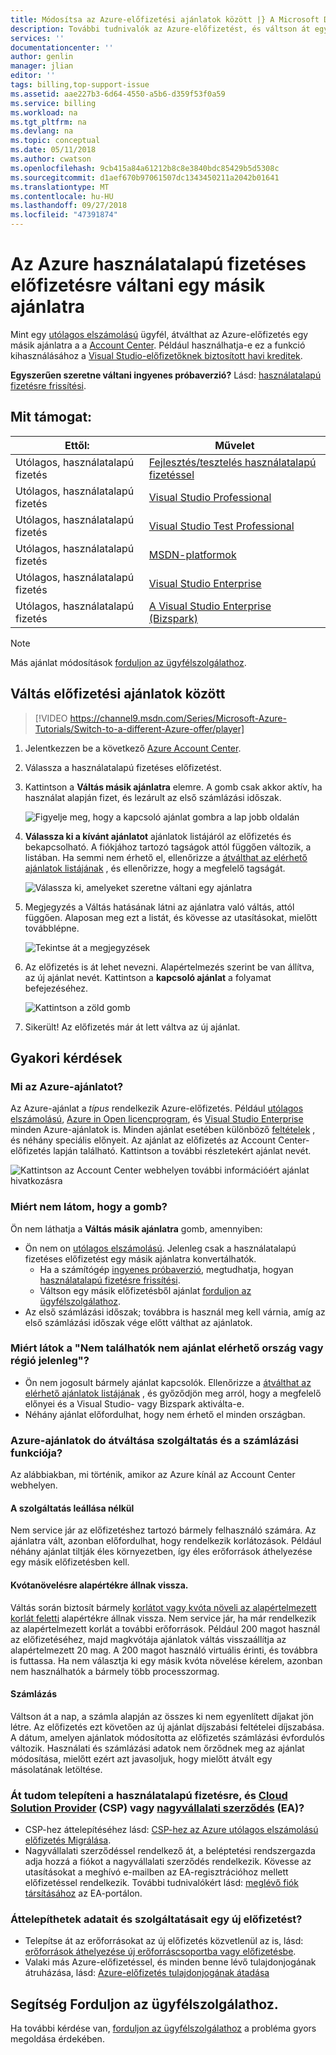 ```yaml
---
title: Módosítsa az Azure-előfizetési ajánlatok között |} A Microsoft Docs
description: További tudnivalók az Azure-előfizetést, és váltson át egy másik ajánlatra az Azure Account Center használatával
services: ''
documentationcenter: ''
author: genlin
manager: jlian
editor: ''
tags: billing,top-support-issue
ms.assetid: aae227b3-6d64-4550-a5b6-d359f53f0a59
ms.service: billing
ms.workload: na
ms.tgt_pltfrm: na
ms.devlang: na
ms.topic: conceptual
ms.date: 05/11/2018
ms.author: cwatson
ms.openlocfilehash: 9cb415a84a61212b8c8e3840bdc85429b5d5308c
ms.sourcegitcommit: d1aef670b97061507dc1343450211a2042b01641
ms.translationtype: MT
ms.contentlocale: hu-HU
ms.lasthandoff: 09/27/2018
ms.locfileid: "47391874"
---
```

# <a name="change-your-azure-pay-as-you-go-subscription-to-a-different-offer"></a>Az Azure használatalapú fizetéses előfizetésre váltani egy másik ajánlatra

Mint egy [utólagos elszámolású](https://azure.microsoft.com/offers/ms-azr-0003p/) ügyfél, átválthat az Azure-előfizetés egy másik ajánlatra a a [Account Center](https://account.windowsazure.com/Subscriptions). Például használhatja-e ez a funkció kihasználásához a [Visual Studio-előfizetőknek biztosított havi kreditek](https://azure.microsoft.com/pricing/member-offers/msdn-benefits-details/). 

**Egyszerűen szeretne váltani ingyenes próbaverzió?** Lásd: [használatalapú fizetésre frissítési](billing-upgrade-azure-subscription.md).

## <a name="whats-supported"></a>Mit támogat:

| Ettől: | Művelet |
| --- | --- |
| Utólagos, használatalapú fizetés |[Fejlesztés/tesztelés használatalapú fizetéssel](https://azure.microsoft.com/offers/ms-azr-0023p/) |
| Utólagos, használatalapú fizetés |[Visual Studio Professional](https://azure.microsoft.com/offers/ms-azr-0059p/) |
| Utólagos, használatalapú fizetés |[Visual Studio Test Professional](https://azure.microsoft.com/offers/ms-azr-0060p/) |
| Utólagos, használatalapú fizetés |[MSDN-platformok](https://azure.microsoft.com/offers/ms-azr-0062p/) |
| Utólagos, használatalapú fizetés |[Visual Studio Enterprise](https://azure.microsoft.com/offers/ms-azr-0063p/) |
| Utólagos, használatalapú fizetés |[A Visual Studio Enterprise (Bizspark)](https://azure.microsoft.com/offers/ms-azr-0064p/) |

> [!NOTE]
> Más ajánlat módosítások [forduljon az ügyfélszolgálathoz](https://portal.azure.com/?#blade/Microsoft_Azure_Support/HelpAndSupportBlade).
>
>

## <a name="switch-subscription-offer"></a>Váltás előfizetési ajánlatok között

> [!VIDEO https://channel9.msdn.com/Series/Microsoft-Azure-Tutorials/Switch-to-a-different-Azure-offer/player]
>
>

1. Jelentkezzen be a következő [Azure Account Center](https://account.windowsazure.com/Subscriptions).
1. Válassza a használatalapú fizetéses előfizetést.
1. Kattintson a **Váltás másik ajánlatra** elemre. A gomb csak akkor aktív, ha használat alapján fizet, és lezárult az első számlázási időszak.

   ![Figyelje meg, hogy a kapcsoló ajánlat gombra a lap jobb oldalán](./media/billing-how-to-switch-azure-offer/switchbutton.png)
1. **Válassza ki a kívánt ajánlatot** ajánlatok listájáról az előfizetés és bekapcsolható. A fiókjához tartozó tagságok attól függően változik, a listában. Ha semmi nem érhető el, ellenőrizze a [átválthat az elérhető ajánlatok listájának](#whats-supported) , és ellenőrizze, hogy a megfelelő tagságát. 

   ![Válassza ki, amelyeket szeretne váltani egy ajánlatra](./media/billing-how-to-switch-azure-offer/selectoffer.png)
1. Megjegyzés a Váltás hatásának látni az ajánlatra való váltás, attól függően. Alaposan meg ezt a listát, és kövesse az utasításokat, mielőtt továbblépne.

   ![Tekintse át a megjegyzések](./media/billing-how-to-switch-azure-offer/thingstonote.png)
1. Az előfizetés is át lehet nevezni. Alapértelmezés szerint be van állítva, az új ajánlat nevét. Kattintson a **kapcsoló ajánlat** a folyamat befejezéséhez.

   ![Kattintson a zöld gomb](./media/billing-how-to-switch-azure-offer/confirmpage.png)
1. Sikerült! Az előfizetés már át lett váltva az új ajánlat.

## <a name="frequently-asked-questions"></a>Gyakori kérdések

### <a name="what-is-an-azure-offer"></a>Mi az Azure-ajánlatot?

Az Azure-ajánlat a *típus* rendelkezik Azure-előfizetés. Például [utólagos elszámolású](https://azure.microsoft.com/offers/ms-azr-0003p/), [Azure in Open licencprogram](https://azure.microsoft.com/offers/ms-azr-0111p/), és [Visual Studio Enterprise](https://azure.microsoft.com/offers/ms-azr-0063p/) minden Azure-ajánlatok is. Minden ajánlat esetében különböző [feltételek](https://azure.microsoft.com/support/legal/offer-details/) , és néhány speciális előnyeit. Az ajánlat az előfizetés az Account Center-előfizetés lapján található. Kattintson a további részletekért ajánlat nevét.

   ![Kattintson az Account Center webhelyen további információért ajánlat hivatkozásra](./media/billing-how-to-switch-azure-offer/offerlink.png)

### <a name="why-dont-i-see-the-button"></a>Miért nem látom, hogy a gomb?

Ön nem láthatja a **Váltás másik ajánlatra** gomb, amennyiben:

* Ön nem on [utólagos elszámolású](https://azure.microsoft.com/offers/ms-azr-0003p/). Jelenleg csak a használatalapú fizetéses előfizetést egy másik ajánlatra konvertálhatók.
  * Ha a számítógép [ingyenes próbaverzió](https://azure.microsoft.com/free/), megtudhatja, hogyan [használatalapú fizetésre frissítési](billing-upgrade-azure-subscription.md).
  * Váltson egy másik előfizetésből ajánlat [forduljon az ügyfélszolgálathoz](https://portal.azure.com/?#blade/Microsoft_Azure_Support/HelpAndSupportBlade).
* Az első számlázási időszak; továbbra is használ meg kell várnia, amíg az első számlázási időszak vége előtt válthat az ajánlatok.

### <a name="why-do-i-see-there-are-no-offers-available-in-your-region-or-country-at-this-time"></a>Miért látok a "Nem találhatók nem ajánlat elérhető ország vagy régió jelenleg"?

* Ön nem jogosult bármely ajánlat kapcsolók. Ellenőrizze a [átválthat az elérhető ajánlatok listájának](#whats-supported) , és győződjön meg arról, hogy a megfelelő előnyei és a Visual Studio- vagy Bizspark aktiválta-e.
* Néhány ajánlat előfordulhat, hogy nem érhető el minden országban.

### <a name="what-does-switching-azure-offers-do-to-my-service-and-billing"></a>Azure-ajánlatok do átváltása szolgáltatás és a számlázási funkciója?

Az alábbiakban, mi történik, amikor az Azure kínál az Account Center webhelyen.

#### <a name="no-service-downtime"></a>A szolgáltatás leállása nélkül

Nem service jár az előfizetéshez tartozó bármely felhasználó számára. Az ajánlatra vált, azonban előfordulhat, hogy rendelkezik korlátozások. Például néhány ajánlat tiltják éles környezetben, így éles erőforrások áthelyezése egy másik előfizetésben kell.

#### <a name="quota-increases-are-reset"></a>Kvótanövelésre alapértékre állnak vissza.

Váltás során biztosít bármely [korlátot vagy kvóta növeli az alapértelmezett korlát feletti](../azure-supportability/resource-manager-core-quotas-request.md) alapértékre állnak vissza. Nem service jár, ha már rendelkezik az alapértelmezett korlát a további erőforrások. Például 200 magot használ az előfizetéséhez, majd magkvótája ajánlatok váltás visszaállítja az alapértelmezett 20 mag. A 200 magot használó virtuális érinti, és továbbra is futtassa. Ha nem választja ki egy másik kvóta növelése kérelem, azonban nem használhatók a bármely több processzormag.

#### <a name="billing"></a>Számlázás

Váltson át a nap, a számla alapján az összes ki nem egyenlített díjakat jön létre. Az előfizetés ezt követően az új ajánlat díjszabási feltételei díjszabása. A dátum, amelyen ajánlatok módosította az előfizetés számlázási évfordulós változik. Használati és számlázási adatok nem őrződnek meg az ajánlat módosítása, mielőtt ezért azt javasoljuk, hogy mielőtt átvált egy másolatának letöltése.

### <a name="can-i-migrate-from-pay-as-you-go-to-cloud-solution-providerhttpspartnermicrosoftcomsolutionscloud-reseller-overview-csp-or-enterprise-agreementhttpsazuremicrosoftcompricingenterprise-agreement-ea"></a>Át tudom telepíteni a használatalapú fizetésre, és [Cloud Solution Provider](https://partner.microsoft.com/Solutions/cloud-reseller-overview) (CSP) vagy [nagyvállalati szerződés](https://azure.microsoft.com/pricing/enterprise-agreement/) (EA)?

* CSP-hez áttelepítéséhez lásd: [CSP-hez az Azure utólagos elszámolású előfizetés Migrálása](https://docs.microsoft.com/azure/cloud-solution-provider/migration/migration-from-payg-to-csp).
* Nagyvállalati szerződéssel rendelkező át, a beléptetési rendszergazda adja hozzá a fiókot a nagyvállalati szerződés rendelkezik. Kövesse az utasításokat a meghívó e-mailben az EA-regisztrációhoz mellett előfizetéssel rendelkezik. További tudnivalókért lásd: [meglévő fiók társításához](https://ea.azure.com/helpdocs/associateExistingAccount) az EA-portálon.

### <a name="can-i-migrate-data-and-services-to-a-new-subscription"></a>Áttelepíthetek adatait és szolgáltatásait egy új előfizetést?

* Telepítse át az erőforrásokat az új előfizetés közvetlenül az is, lásd: [erőforrások áthelyezése új erőforráscsoportba vagy előfizetésbe](../azure-resource-manager/resource-group-move-resources.md).
* Valaki más Azure-előfizetéssel, és minden benne lévő tulajdonjogának átruházása, lásd: [Azure-előfizetés tulajdonjogának átadása](billing-subscription-transfer.md)

## <a name="need-help-contact-support"></a>Segítség Forduljon az ügyfélszolgálathoz.

Ha további kérdése van, [forduljon az ügyfélszolgálathoz](https://portal.azure.com/?#blade/Microsoft_Azure_Support/HelpAndSupportBlade) a probléma gyors megoldása érdekében.
